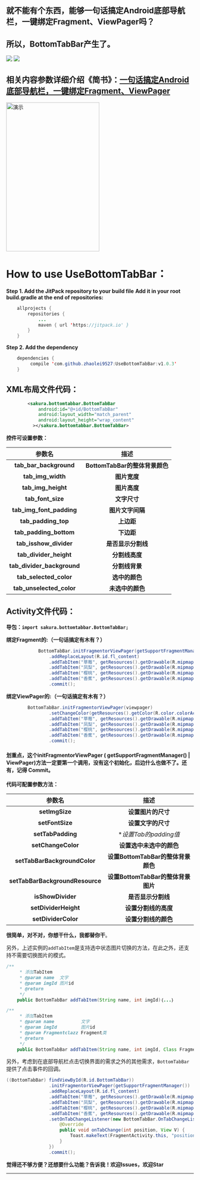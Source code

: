 
## 就不能有个东西，能够一句话搞定Android底部导航栏，一键绑定Fragment、ViewPager吗？
## 所以，BottomTabBar产生了。

![](https://img.shields.io/badge/Version-1.0.2-brightgreen.svg)
[![](https://img.shields.io/badge/Go%20to-%E7%AE%80%E4%B9%A6-brightgreen.svg)](http://www.jianshu.com/p/1dd8092d85f4)

## 相关内容参数详细介绍《简书》：[一句话搞定Android底部导航栏，一键绑定Fragment、ViewPager](http://www.jianshu.com/p/1dd8092d85f4)



<img src="https://github.com/zhaolei9527/UseBottomTabBar/blob/master/sample/src/main/res/drawable/a.gif" width = "250" height = "400" alt="演示" align=center />

# How to use UseBottomTabBar：
**Step 1. Add the JitPack repository to your build file**
**Add it in your root build.gradle at the end of repositories:**
```java
	allprojects {
		repositories {
			...
			maven { url 'https://jitpack.io' }
		}
	}
```
**Step 2. Add the dependency**
```java
	dependencies {
	     compile 'com.github.zhaolei9527:UseBottomTabBar:v1.0.3'
	}
```

## XML布局文件代码：

```xml
        <sakura.bottomtabbar.BottomTabBar
            android:id="@+id/BottomTabBar"
            android:layout_width="match_parent"
            android:layout_height="wrap_content"
          ></sakura.bottomtabbar.BottomTabBar>
```

**控件可设置参数：**

| 参数名 | 描述 |
|:-------------:|:-------------:|
| **tab_bar_background** | **BottomTabBar的整体背景颜色** |
| **tab_img_width** | **图片宽度** |
| **tab_img_height** | **图片高度** |
| **tab_font_size** | **文字尺寸** |
| **tab_img_font_padding** | **图片文字间隔** |
| **tab_padding_top** | **上边距** |
| **tab_padding_bottom** | **下边距** |
| **tab_isshow_divider** | **是否显示分割线** |
| **tab_divider_height** | **分割线高度** |
| **tab_divider_background** | **分割线背景** |
| **tab_selected_color** | **选中的颜色** |
| **tab_unselected_color** | **未选中的颜色** |

## Activity文件代码：
**导包：`import sakura.bottomtabbar.BottomTabBar;`**

**绑定Fragment的:（一句话搞定有木有？）**
```java 
            BottomTabBar.initFragmentorViewPager(getSupportFragmentManager())
                .addReplaceLayout(R.id.fl_content)
                .addTabItem("草莓", getResources().getDrawable(R.mipmap.icon01), getResources().getDrawable(R.mipmap.icon_round), FragmentA.class)
                .addTabItem("凤梨", getResources().getDrawable(R.mipmap.icon02), getResources().getDrawable(R.mipmap.icon_round), FragmentB.class)
                .addTabItem("樱桃", getResources().getDrawable(R.mipmap.icon03), getResources().getDrawable(R.mipmap.icon_round), FragmentC.class)
                .addTabItem("香蕉", getResources().getDrawable(R.mipmap.icon04), getResources().getDrawable(R.mipmap.icon_round), FragmentD.class)
                .commit();
```
**绑定ViewPager的:（一句话搞定有木有？）**
```java
        BottomTabBar.initFragmentorViewPager(viewpager)
                .setChangeColor(getResources().getColor(R.color.colorAccent), getResources().getColor(R.color.colorPrimary))
                .addTabItem("草莓", getResources().getDrawable(R.mipmap.icon01), getResources().getDrawable(R.mipmap.icon_round))
                .addTabItem("凤梨", getResources().getDrawable(R.mipmap.icon02), getResources().getDrawable(R.mipmap.icon_round))
                .addTabItem("樱桃", getResources().getDrawable(R.mipmap.icon03), getResources().getDrawable(R.mipmap.icon_round))
                .addTabItem("香蕉", getResources().getDrawable(R.mipmap.icon04), getResources().getDrawable(R.mipmap.icon_round))
                .commit(); 
```
#### 划重点，这个initFragmentorViewPager ( getSupportFragmentManager() | ViewPager)方法一定要第一个调用，没有这个初始化，后边什么也做不了。还有，记得 Commit。

**代码可配置参数方法：**

| 参数名 | 描述 |
|:-------------:|:-------------:|
| **setImgSize** | **设置图片的尺寸** |
| **setFontSize** | **设置文字的尺寸** |
| **setTabPadding** | **设置Tab的padding值* |
| **setChangeColor** | **设置选中未选中的颜色** |
| **setTabBarBackgroundColor** | **设置BottomTabBar的整体背景颜色** |
| **setTabBarBackgroundResource** | **设置BottomTabBar的整体背景图片** |
| **isShowDivider** | **是否显示分割线** |
| **setDividerHeight** | **设置分割线的高度** |
| **setDividerColor** | **设置分割线的颜色** |

**很简单，对不对，你想干什么，我都替你干**。

另外，上述实例的`addTabItem`是支持选中状态图片切换的方法，在此之外，还支持不需要切换图片的模式。
```java
/**
     * 添加TabItem
     * @param name  文字
     * @param imgId 图片id
     * @return
     */
    public BottomTabBar addTabItem(String name, int imgId)｛...｝

/**
     * 添加TabItem
     * @param name          文字
     * @param imgId         图片id
     * @param Fragmentclazz Fragment类
     * @return
     */
    public BottomTabBar addTabItem(String name, int imgId, Class Fragmentclazz)｛...｝
```

另外，考虑到在底部导航栏点击切换界面的需求之外的其他需求，`BottomTabBar `提供了点击事件的回调。
```java
((BottomTabBar) findViewById(R.id.BottomTabBar))
                .initFragmentorViewPager(getSupportFragmentManager())
                .addReplaceLayout(R.id.fl_content)
                .addTabItem("草莓", getResources().getDrawable(R.mipmap.icon01), getResources().getDrawable(R.mipmap.icon_round), FragmentA.class)
                .addTabItem("凤梨", getResources().getDrawable(R.mipmap.icon02), getResources().getDrawable(R.mipmap.icon_round), FragmentB.class)
                .addTabItem("樱桃", getResources().getDrawable(R.mipmap.icon03), getResources().getDrawable(R.mipmap.icon_round), FragmentC.class)
                .addTabItem("香蕉", getResources().getDrawable(R.mipmap.icon04), getResources().getDrawable(R.mipmap.icon_round), FragmentD.class)
                .setOnTabChangeListener(new BottomTabBar.OnTabChangeListener() {
                    @Override
                    public void onTabChange(int position, View V) {
                        Toast.makeText(FragmentActivity.this, "position:" + position, Toast.LENGTH_SHORT).show();
                    }
                })
                .commit();
```

**觉得还不够方便？还想要什么功能？告诉我！欢迎Issues，欢迎Star**

****


